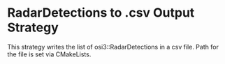 # RadarDetections to .csv Output Strategy

This strategy writes the list of osi3::RadarDetections in a csv file.
Path for the file is set via CMakeLists.
